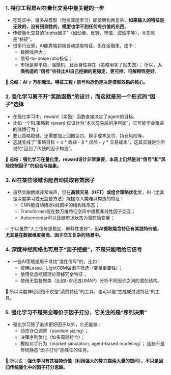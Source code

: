 ### 1. **特征工程是AI在量化交易中最关键的一步**

* 在现实中，很多AI模型（包括深度学习）即使架构再复杂，​**如果输入的特征是无效的、没有预测性的，模型也学不到任何有价值的东西**​。
* 传统量化交易的“alpha因子”（如动量、反转、市值、波动率等），本质就是“特征”。
* 很多行业里，AI能靠端到端自动提取特征，但在金融里，由于：
  * 数据噪声大；
  * 信号-to-noise ratio极低；
  * 市场是非平稳、强随机、且反身性存在（策略用多了就失效）；
    所以，​**人类构造的“信号”往往比AI自己挖掘的更稳定、更可控、可解释性更好**​。

📌 **总结：AI ≠ 万能魔法。特征工程 / 信号构造仍是决定模型效果的核心。**
 
### 2. **强化学习离不开“奖励函数”的设计，而这就是另一个形式的“因子”选择**

* 在强化学习中，reward（奖励）函数直接决定了agent的目标。
* 比如一个RL策略若 reward 仅设计为“本次交易后的净利润”，它可能学会激进的赌博行为；
* 要让策略稳健，还需要加上回撤惩罚、换手成本惩罚、持仓风险等。
* 这就变成了“策略目标 = α \* 收益 - β \* 风险 - γ \* 交易成本”，这其实就是你所说的“回到了传统的因子构造”。

📌 **总结：强化学习在量化里，reward设计非常重要，本质上仍然是对“信号”和“风险控制因子”的组合与抽象。**

### 3. **AI在某些领域也能自动提取有效因子**

* 虽然金融数据非常噪声，但在**高频交易（HFT）或组合策略优化**里，AI（尤其是深度学习或无监督方法）能提取人类难以构造的特征：
  * CNN能自动捕捉k线图中的结构性形态；
  * Transformer能在数万维特征空间中建模非线性因子交互；
  * Autoencoder可以压缩市场状态为潜在隐变量；

✅ 所以虽然“人工信号更稳定、解释性更好”，但**AI提取隐含特征有其独特价值，尤其是在数据维度极高、因子交互复杂的场景中。**

### 4. **深度神经网络也可用于“因子挖掘”，不是只能喂给它信号**

* 一些AI策略是用于寻找“潜在信号”的，比如：
  * 使用Lasso、LightGBM做因子筛选（变量重要性）；
  * 使用信息瓶颈理论筛掉冗余特征；
  * 使用无监督聚类（比如t-SNE或UMAP）分析不同因子之间的潜在结构。

📌 所以深度神经网络不仅是“消费特征”的工具，也可以是“生成或过滤特征”的工具。

### 5. **强化学习不是完全等价于因子打分，它关注的是“序列决策”**

* 强化学习除了追求更好因子以外，它还能做：
  * 动态仓位调整（position sizing）；
  * 决策序列优化（如多周期持仓）；
  * 模拟对手行为（market simulation, agent-based modeling）；
    这些不是传统静态“因子打分”能胜任的任务。

📌 所以说：**强化学习有其独特价值（利用强大的算力探索大量的空间），不只是回归传统量化中的因子打分思路。**

